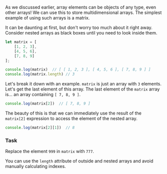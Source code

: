 As we discussed earlier, array elements can be objects of any type, even other arrays!
We can use this to store multidimensional arrays. The simplest example of using such arrays is a matrix.

It can be daunting at first, but don't worry too much about it right away. Consider nested arrays as black boxes until you need to look inside them. 

```javascript
let matrix = [
    [1, 2, 3],
    [4, 5, 6],
    [7, 8, 9]
];

console.log(matrix)  // [ [ 1, 2, 3 ], [ 4, 5, 6 ], [ 7, 8, 9 ] ]
console.log(matrix.length) // 3
```

Let's break it down with an example. `matrix` is just an array with `3` elements. Let's get the last element of this array. The last element of the `matrix` array is… an array containing `[ 7, 8, 9 ]`.

```javascript
console.log(matrix[2])  // [ 7, 8, 9 ]
```

The beauty of this is that we can immediately use the result of the `matrix[2]` expression to access the element of the nested array.

```javascript
console.log(matrix[2][1])  // 8
```

### Task
Replace the element `999` in `matrix` with `777`.

<div class="hint">
  You can use the <code>length</code> attribute of outside and nested arrays and avoid manually calculating indexes.
</div>

